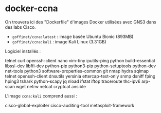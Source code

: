 # docker-ccna

On trouvera ici des "Dockerfile" d'images Docker utilisées avec GNS3
dans des labs Cisco.

* `goffinet/ccna:latest` : image basée Ubuntu Bionic (893MB)
* `goffinet/ccna:kali` : image Kali Linux (3.31GB)

Logiciel installés :

telnet curl openssh-client nano vim-tiny iputils-ping python build-essential
libssl-dev libffi-dev python-pip python3-pip python-setuptools
python-dev net-tools python3 software-properties-common git
nmap hydra sqlmap telnet openssh-client dnsutils yersinia ettercap-text-only
snmp dsniff fping hping3 tshark python-scapy jq
nload ifstat iftop traceroute thc-ipv6 arp-scan wget
netrw netcat cryptcat
ansible

L'image `ccna:kali` comprend aussi :

cisco-global-exploiter cisco-auditing-tool metasploit-framework 
